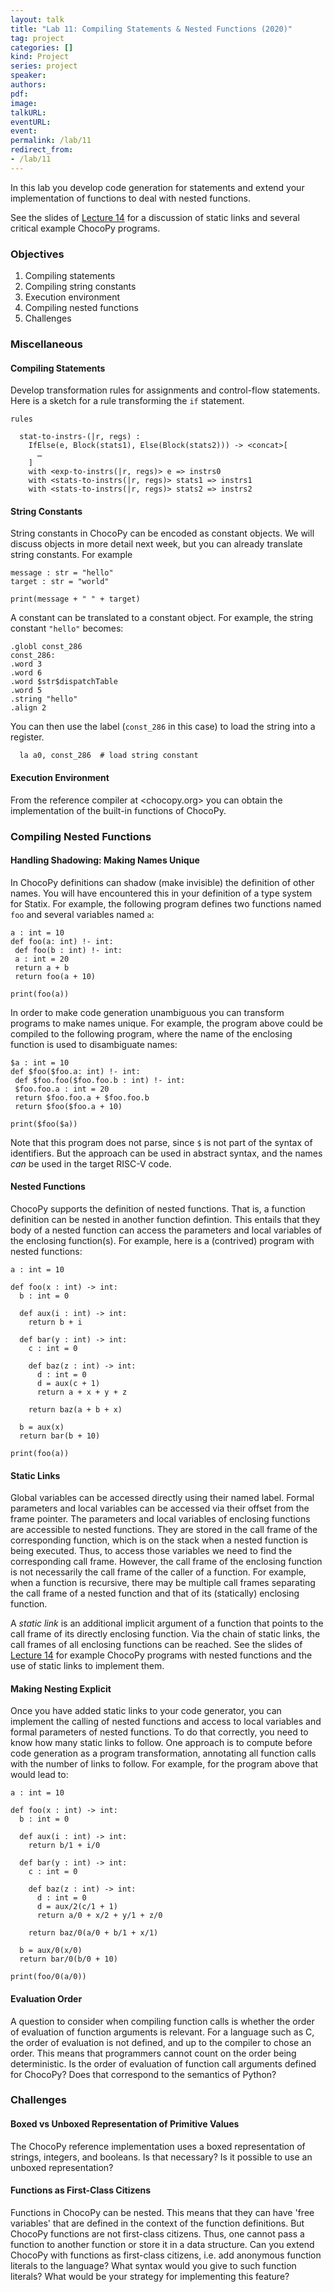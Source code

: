 ```yaml
---
layout: talk
title: "Lab 11: Compiling Statements & Nested Functions (2020)"
tag: project
categories: []
kind: Project
series: project
speaker:
authors:
pdf:
image:
talkURL:
eventURL:
event:
permalink: /lab/11
redirect_from:
- /lab/11
---
```


In this lab you develop code generation for statements and extend your implementation of functions to deal with nested functions.

See the slides of [Lecture 14]({{site.baseurl}}/lecture/14) for a discussion of static links and several critical example ChocoPy programs.

### Objectives

1. Compiling statements
2. Compiling string constants
3. Execution environment
4. Compiling nested functions
5. Challenges

### Miscellaneous

#### Compiling Statements

Develop transformation rules for assignments and control-flow statements.
Here is a sketch for a rule transforming the `if` statement.

```
rules

  stat-to-instrs-(|r, regs) :
    IfElse(e, Block(stats1), Else(Block(stats2))) -> <concat>[
      …
    ]    
    with <exp-to-instrs(|r, regs)> e => instrs0
    with <stats-to-instrs(|r, regs)> stats1 => instrs1
    with <stats-to-instrs(|r, regs)> stats2 => instrs2
```

#### String Constants

String constants in ChocoPy can be encoded as constant objects.
We will discuss objects in more detail next week, but you can already translate string constants.
For example

```
message : str = "hello"
target : str = "world"

print(message + " " + target)
```

A constant can be translated to a constant object.
For example, the string constant `"hello"` becomes:

```
.globl const_286
const_286:
.word 3
.word 6
.word $str$dispatchTable
.word 5
.string "hello"
.align 2
```

You can then use the label (`const_286` in this case) to load the string into a register.

```
  la a0, const_286  # load string constant
```

#### Execution Environment

From the reference compiler at <chocopy.org> you can obtain the implementation of the built-in functions of ChocoPy.

### Compiling Nested Functions

#### Handling Shadowing: Making Names Unique

In ChocoPy definitions can shadow (make invisible) the definition of other names.
You will have encountered this in your definition of a type system for Statix.
For example, the following program defines two functions named `foo` and several variables named `a`:

```
a : int = 10
def foo(a: int) !- int:
 def foo(b : int) !- int:
 a : int = 20
 return a + b
 return foo(a + 10)

print(foo(a))
```

In order to make code generation unambiguous you can transform programs to make names unique.
For example, the program above could be compiled to the following program, where the name of the enclosing function is used to disambiguate names:

```
$a : int = 10
def $foo($foo.a: int) !- int:
 def $foo.foo($foo.foo.b : int) !- int:
 $foo.foo.a : int = 20
 return $foo.foo.a + $foo.foo.b
 return $foo($foo.a + 10)

print($foo($a))
```

Note that this program does not parse, since `$` is not part of the syntax of identifiers.
But the approach can be used in abstract syntax, and the names _can_ be used in the target RISC-V code.

#### Nested Functions

ChocoPy supports the definition of nested functions.
That is, a function definition can be nested in another function defintion.
This entails that they body of a nested function can access the parameters and local variables of the enclosing function(s).
For example, here is a (contrived) program with nested functions:

```
a : int = 10

def foo(x : int) -> int:
  b : int = 0

  def aux(i : int) -> int:
    return b + i

  def bar(y : int) -> int:
    c : int = 0

    def baz(z : int) -> int:
      d : int = 0
      d = aux(c + 1)
      return a + x + y + z

    return baz(a + b + x)

  b = aux(x)
  return bar(b + 10)

print(foo(a))
```

#### Static Links

Global variables can be accessed directly using their named label.
Formal parameters and local variables can be accessed via their offset from the frame pointer.
The parameters and local variables of enclosing functions are accessible to nested functions.
They are stored in the call frame of the corresponding function, which is on the stack when a nested function is being executed.
Thus, to access those variables we need to find the corresponding call frame.
However, the call frame of the enclosing function is not necessarily the call frame of the caller of a function.
For example, when a function is recursive, there may be multiple call frames separating the call frame of a nested function and that of its (statically) enclosing function.

A _static link_ is an additional implicit argument of a function that points to the call frame of its directly enclosing function.
Via the chain of static links, the call frames of all enclosing functions can be reached.
See the slides of [Lecture 14]({{site.baseurl}}/lecture/14) for example ChocoPy programs with nested functions and the use of static links to implement them.

#### Making Nesting Explicit

Once you have added static links to your code generator, you can implement the calling of nested functions and access to local variables and formal parameters of nested functions.
To do that correctly, you need to know how many static links to follow.
One approach is to compute before code generation as a program transformation, annotating all function calls with the number of links to follow.
For example, for the program above that would lead to:

```
a : int = 10

def foo(x : int) -> int:
  b : int = 0

  def aux(i : int) -> int:
    return b/1 + i/0

  def bar(y : int) -> int:
    c : int = 0

    def baz(z : int) -> int:
      d : int = 0
      d = aux/2(c/1 + 1)
      return a/0 + x/2 + y/1 + z/0

    return baz/0(a/0 + b/1 + x/1)

  b = aux/0(x/0)
  return bar/0(b/0 + 10)

print(foo/0(a/0))
```

#### Evaluation Order

A question to consider when compiling function calls is whether the order of evaluation of function arguments is relevant.
For a language such as C, the order of evaluation is not defined, and up to the compiler to chose an order.
This means that programmers cannot count on the order being deterministic.
Is the order of evaluation of function call arguments defined for ChocoPy?
Does that correspond to the semantics of Python?

### Challenges

#### Boxed vs Unboxed Representation of Primitive Values

The ChocoPy reference implementation uses a boxed representation of strings, integers, and booleans. Is that necessary? Is it possible to use an unboxed representation?

#### Functions as First-Class Citizens

Functions in ChocoPy can be nested. This means that they can have 'free variables' that are defined in the context of the function definitions.
But ChocoPy functions are not first-class citizens.
Thus, one cannot pass a function to another function or store it in a data structure.
Can you extend ChocoPy with functions as first-class citizens, i.e. add anonymous function literals to the language?
What syntax would you give to such function literals?
What would be your strategy for implementing this feature?

